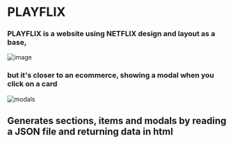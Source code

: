 # PLAYFLIX

### PLAYFLIX is a website using NETFLIX design and layout as a base,

![image](https://user-images.githubusercontent.com/59563143/156286816-812e2123-4043-42e3-9781-26bce7368339.png)

### but it's closer to an ecommerce, showing a modal when you click on a card

![modals](https://user-images.githubusercontent.com/59563143/156289764-c81ca7fa-4500-4e6f-a4c7-e1869cf7e42c.gif)

## Generates sections, items and modals by reading a JSON file and returning data in html
